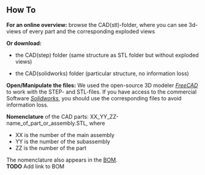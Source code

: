 ## How To

__For an online overview:__ browse the CAD(stl)-folder, where you can see 3d-views of every part and the corresponding exploded views

__Or download:__ 

+ the CAD(step) folder (same structure as STL folder but without exploded views)

+ the CAD(solidworks) folder (particular structure, no information loss)  

__Open/Manipulate the files:__ We used the open-source 3D modeler _[FreeCAD](https://www.freecadweb.org/)_ to work with the STEP- and STL-files. If you have access to the commercial Software _[Solidworks](https://en.wikipedia.org/wiki/SolidWorks)_, you should use the corresponding files to avoid information loss.

__Nomenclature__ of the CAD parts: XX_YY_ZZ-name_of_part_or_assembly.STL, where
+ XX is the number of the main assembly
+ YY is the number of the subassembly
+ ZZ is the number of the part

The nomenclature also appears in the [BOM]().  
__TODO__ Add link to BOM
